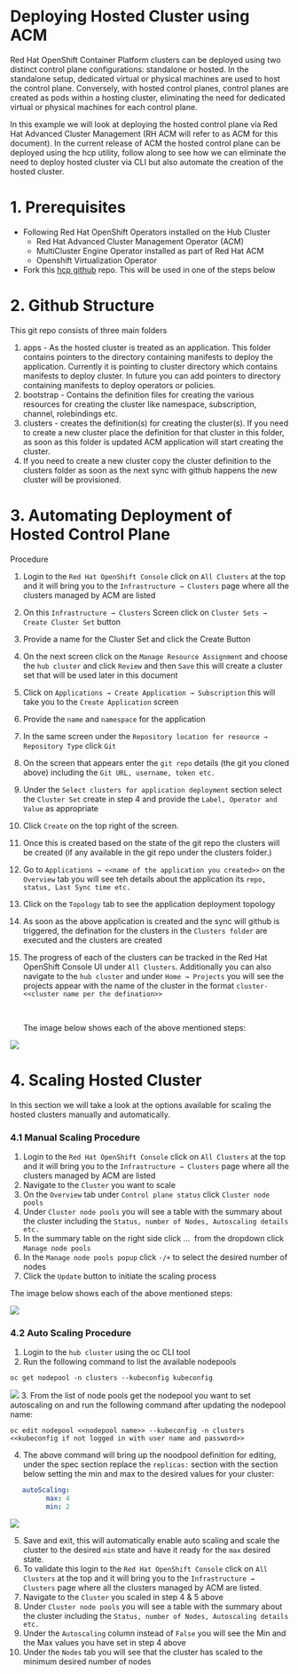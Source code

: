 # Deploying Hosted Cluster using ACM

Red Hat OpenShift Container Platform clusters can be deployed using two distinct control plane configurations: standalone or hosted. In the standalone setup, dedicated virtual or physical machines are used to host the control plane. Conversely, with hosted control planes, control planes are created as pods within a hosting cluster, eliminating the need for dedicated virtual or physical machines for each control plane.

In this example we will look at deploying the hosted control plane via Red Hat Advanced Cluster Management (RH ACM will refer to as ACM for this document). In the current release of ACM the hosted control plane can be deployed using the hcp utility, follow along to see how we can eliminate the need to deploy hosted cluster via CLI but also automate the creation of the hosted cluster.
    
# 1. Prerequisites

* Following Red Hat OpenShift Operators installed on the Hub Cluster
  - Red Hat Advanced Cluster Management Operator (ACM)
  - MultiCluster Engine Operator installed as part of Red Hat ACM
  - Openshift Virtualization Operator
* Fork this [hcp github](https://github.com/rohitralhan/hcp-clusters) repo. This will be used in one of the steps below

# 2. Github Structure

This git repo consists of three main folders 
1. apps - As the hosted cluster is treated as an application. This folder contains pointers to the directory containing manifests to deploy the application. Currently it is pointing to cluster directory which contains manifests to deploy cluster. In future you can add pointers to directory containing manifests to deploy operators or policies.
2. bootstrap - Contains the definition files for creating the various resources for creating the cluster like namespace, subscription, channel, rolebindings etc.
3. clusters - creates the definition(s) for creating the cluster(s). If you need to create a new cluster place the definition for that cluster in this folder, as soon as this folder is updated ACM application will start creating the cluster.
4. If you need to create a new cluster copy the cluster definition to the clusters folder as soon as the next sync with github happens the new cluster will be provisioned.

# 3. Automating Deployment of Hosted Control Plane
Procedure 
1. Login to the `Red Hat OpenShift Console` click on `All Clusters` at the top and it will bring you to the `Infrastructure → Clusters` page where all the clusters managed by ACM are listed
2. On this `Infrastructure → Clusters` Screen click on `Cluster Sets → Create Cluster Set` button
3. Provide a name for the Cluster Set and click the Create Button
4. On the next screen click on the `Manage Resource Assignment` and choose the `hub cluster` and click `Review` and then `Save` this will create a cluster set that will be used later in this document
5. Click on `Applications → Create Application → Subscription` this will take you to the `Create Application` screen
6. Provide the `name` and `namespace` for the application
7. In the same screen under the `Repository location for resource → Repository Type` click `Git`
8. On the screen that appears enter the `git repo` details (the git you cloned above) including the `Git URL, username, token etc.`
9. Under the `Select clusters for application deployment` section select the `Cluster Set` create in step 4 and provide the `Label, Operator and Value` as appropriate
10. Click `Create` on the top right of the screen.
11. Once this is created based on the state of the git repo the clusters will be created (if any available in the git repo under the clusters folder.)
12. Go to `Applications → <<name of the application you created>>` on the `Overview` tab you will see teh details about the application its `repo, status, Last Sync time etc.`
13. Click on the `Topology` tab to see the application deployment topology
14. As soon as the above application is created and the sync will github is triggered, the defination for the clusters in the `Clusters folder` are executed and the clusters are created
15. The progress of each of the clusters can be tracked in the Red Hat OpenShift Console UI under `All Clusters`. Additionally you can also navigate to the `hub cluster` and under `Home → Projects` you will see the projects appear with the name of the cluster in the format `cluster-<<cluster name per the defination>>`

     

    The image below shows each of the above mentioned steps:
    
![](https://github.com/rohitralhan/hypershift-hosted-cluster-acm/blob/main/images/ACM/output.gif)

# 4. Scaling Hosted Cluster
In this section we will take a look at the options available for scaling the hosted clusters manually and automatically.

### 4.1 Manual Scaling Procedure
1. Login to the `Red Hat OpenShift Console` click on `All Clusters` at the top and it will bring you to the `Infrastructure → Clusters` page where all the clusters managed by ACM are listed
2. Navigate to the `Cluster` you want to scale
3. On the `Overview` tab under `Control plane status` click `Cluster node pools`
4. Under `Cluster node pools` you will see a table with the summary about the cluster including the `Status, number of Nodes, Autoscaling details etc.`
5. In the summary table on the right side click ... ![]() from the dropdown click `Manage node pools`
6. In the `Manage node pools popup` click `-/+` to select the desired number of nodes
7. Click the `Update` button to initiate the scaling process

The image below shows each of the above mentioned steps:

![](https://github.com/rohitralhan/hypershift-hosted-cluster-acm/blob/main/images/Scaling/manual/output.gif)

### 4.2 Auto Scaling Procedure
1. Login to the `hub cluster` using the oc CLI tool
2. Run the following command to list the available nodepools

```
oc get nodepool -n clusters --kubeconfig kubeconfig
```

![](https://github.com/rohitralhan/hypershift-hosted-cluster-acm/blob/main/images/nodepool.png)
3. From the list of node pools get the nodepool you want to set autoscaling on and run the following command after updating the nodepool name:
```
oc edit nodepool <<nodepool name>> --kubeconfig -n clusters <<kubeconfig if not logged in with user name and password>>
```
4. The above command will bring up the noodpool definition for editing, under the spec section replace the `replicas:` section with the section below setting the min and max to the desired values for your cluster:
```yml
   autoScaling:     
         max: 4
         min: 2
```
![](https://github.com/rohitralhan/hypershift-hosted-cluster-acm/blob/main/images/Scaling/autoScaling.png)

5. Save and exit, this will automatically enable auto scaling and scale the cluster to the desired `min` state and have it ready for the `max` desired state.
6. To validate this login to the `Red Hat OpenShift Console` click on `All Clusters` at the top and it will bring you to the `Infrastructure → Clusters` page where all the clusters managed by ACM are listed.
7. Navigate to the `Cluster` you scaled in step 4 & 5 above
8. Under `Cluster node pools` you will see a table with the summary about the cluster including the `Status, number of Nodes, Autoscaling details etc.`
9. Under the `Autoscaling` column instead of `False` you will see the Min and the Max values you have set in step 4 above
10. Under the `Nodes` tab you will see that the cluster has scaled to the minimum desired number of nodes


